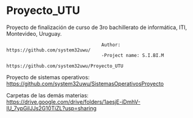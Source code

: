 # Proyecto_UTU
Proyecto de finalización de curso de 3ro bachillerato de informática, ITI, Montevideo, Uruguay.

                                       Author: https://github.com/system32uwu/
                                       -Project name: S.I.BI.M
                                       https://github.com/system32uwu/Proyecto_UTU


Proyecto de sistemas operativos: https://github.com/system32uwu/SistemasOperativosProyecto

Carpetas de las demás materias: https://drive.google.com/drive/folders/1aesjE-iDmhV-IU_7ypGilJJs2G10TiZL?usp=sharing
